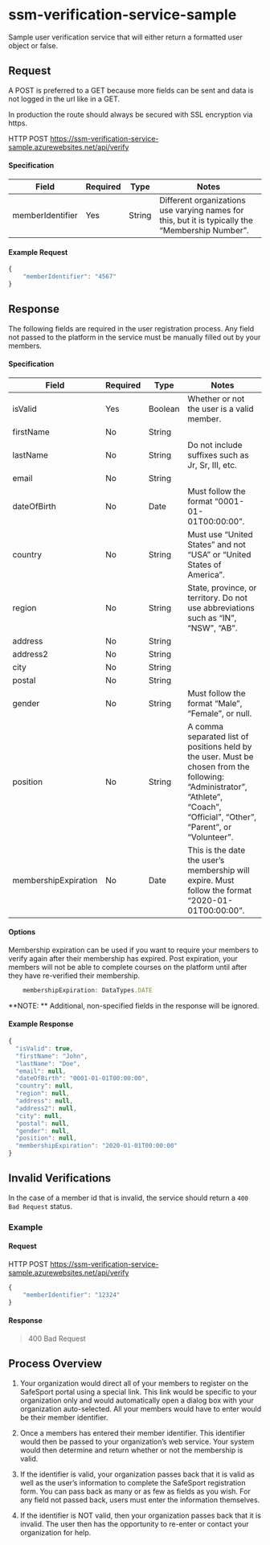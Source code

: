 # ssm-verification-service-sample
Sample user verification service that will either return a formatted user object or false.



## Request
A POST is preferred to a GET because more fields can be sent and data is not logged in the url like in a GET.

In production the route should always be secured with SSL encryption via https.

HTTP POST
https://ssm-verification-service-sample.azurewebsites.net/api/verify


#### Specification

| Field | Required | Type | Notes |
| --- | --- | --- | --- |
| memberIdentifier | Yes | String | Different organizations use varying names for this, but it is typically the “Membership Number”.|


#### Example Request

```javascript
{  
    "memberIdentifier": "4567"
}  
```

## Response

The following fields are required in the user registration process. Any field not passed to the platform in the service must be manually filled out by your members.

#### Specification

| Field|Required|Type|Notes |
| --- | --- | --- | --- |
| isValid|Yes|Boolean|Whether or not the user is a valid member. |
| firstName | No | String |  |
| lastName | No | String | Do not include suffixes such as Jr, Sr, III, etc. |
| email | No | String |  |
| dateOfBirth | No | Date | Must follow the format “0001-01-01T00:00:00”. |
| country | No | String | Must use “United States” and not “USA” or “United States of America”. |
| region | No | String | State, province, or territory.  Do not use abbreviations such as “IN”, “NSW”, “AB”. |
| address | No | String |  |
| address2 | No | String |  |
| city | No | String |  |
| postal | No | String |  |
| gender | No | String | Must follow the format “Male”, “Female”, or null. |
| position | No | String | A comma separated list of positions held by the user.  Must be chosen from the following: “Administrator”, “Athlete”, “Coach”, “Official”, “Other”, “Parent”, or “Volunteer”. |
| membershipExpiration | No | Date | This is the date the user’s membership will expire.  Must follow the format “2020-01-01T00:00:00”. |

#### Options
Membership expiration can be used if you want to require your members to verify again after their membership has expired. Post expiration, your members will not be able to complete courses on the platform until after they have re-verified their membership.

```javascript
    membershipExpiration: DataTypes.DATE
```
**NOTE: ** Additional, non-specified fields in the response will be ignored.



#### Example Response

```javascript
{  
  "isValid": true,
  "firstName": "John",
  "lastName": "Doe",
  "email": null,
  "dateOfBirth": "0001-01-01T00:00:00",
  "country": null,
  "region": null,
  "address": null,
  "address2": null,
  "city": null,
  "postal": null,
  "gender": null,
  "position": null,
  "membershipExpiration": "2020-01-01T00:00:00" 
}
```

## Invalid Verifications

In the case of a member id that is invalid, the service should return a `400 Bad Request` status.

### Example

#### Request

HTTP POST
https://ssm-verification-service-sample.azurewebsites.net/api/verify

```javascript
{ 
    "memberIdentifier": "12324"
}
```

#### Response


> 400 Bad Request


## Process Overview

1. Your organization would direct all of your members to register on the SafeSport portal using a special link. This link would be specific to your organization only and would automatically open a dialog box with your organization auto-selected. All your members would have to enter would be their member identifier.

2. Once a members has entered their member identifier. This identifier would then be passed to your organization’s web service. Your system would then determine and return whether or not the membership is valid.

3. If the identifier is valid, your organization passes back that it is valid as well as the user’s information to complete the SafeSport registration form. You can pass back as many or as few as fields as you wish. For any field not passed back, users must enter the information themselves.

4. If the identifier is NOT valid, then your organization passes back that it is invalid. The user then has the opportunity to re-enter or contact your organization for help.
